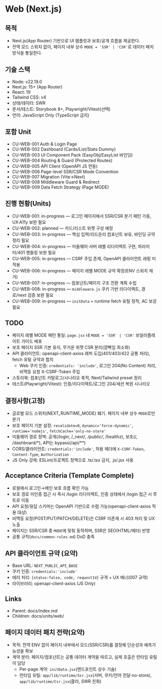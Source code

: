 # Web (Next.js)

## 목적
- Next.js(App Router) 기반으로 UI 템플릿과 보호/공개 흐름을 제공한다.
- 전역 모드 스위치 없이, 페이지 내부 상수 `MODE = 'SSR' | 'CSR'`로 데이터 패치 방식을 통일한다.

## 기술 스택
- Node: v22.19.0
- Next.js: 15+ (App Router)
- React: 19
- Tailwind CSS: v4
- 상태/데이터: SWR
- 문서/테스트: Storybook 8+, Playwright/Vitest(선택)
- 언어: JavaScript Only (TypeScript 금지)

## 포함 Unit
- CU-WEB-001 Auth & Login Page
- CU-WEB-002 Dashboard (Cards/List/Stats Dummy)
- CU-WEB-003 UI Component Pack (EasyObj/EasyList 바인딩)
- CU-WEB-004 Routing & Guard (Protected Routes)
- CU-WEB-005 API Client (OpenAPI JS 연동)
- CU-WEB-006 Page-level SSR/CSR Mode Convention
- CU-WEB-007 Migration (Vite→Next)
- CU-WEB-008 Middleware Guard & Redirect
- CU-WEB-009 Data Fetch Strategy (Page MODE)

## 진행 현황(Units)
- CU-WEB-001: in-progress — 로그인 페이지에서 SSR/CSR 분기 패턴 가동, UX·A11y 보완 필요
- CU-WEB-002: planned — 카드/리스트 위젯 구성 예정
- CU-WEB-003: in-progress — 핵심 입력/리드온리 컴포넌트 보유, 바인딩 규약 정리 필요
- CU-WEB-004: in-progress — 미들웨어·서버 레벨 리다이렉트 구현, 파라미터/401 핸들링 보완 필요
- CU-WEB-005: in-progress — CSRF 주입 존재, OpenAPI 클라이언트 래핑 미적용
- CU-WEB-006: in-progress — 페이지 레벨 MODE 규약 확정(ENV 스위치 제거)
- CU-WEB-007: in-progress — 컴포넌트/페이지 구조 전환 계획 수립
- CU-WEB-008: in-progress — `middleware.js` 쿠키 기반 리다이렉트, 경로/next 검증 보완 필요
- CU-WEB-009: in-progress — `initData` + runtime fetch 유틸 정착, AC 보강 필요

## TODO
- 페이지 레벨 MODE 패턴 통일: `page.jsx` 내 `MODE = 'SSR' | 'CSR'` 보일러플레이트 가이드 배포
- 보호 페이지 SSR 기본 유지, 무거운 위젯 CSR 분리(깜빡임 최소화)
- API 클라이언트: openapi-client-axios 래퍼 도입(401/403/422 공통 처리), fetch 유틸 규약과 합치
  - Web 쿠키 인증: `credentials: 'include'`, 로그인 204(No Content) 처리, 비멱등 요청 X-CSRF-Token 주입
- 스토리북: 컴포넌트 카탈로그/시나리오 축적, Next/Tailwind preset 정리
- 테스트(Playwright/Vitest): 인증/리다이렉트/로그인 204/세션 복원 시나리오

## 결정사항(고정)
- 글로벌 모드 스위치(NEXT_RUNTIME_MODE) 폐기. 페이지 내부 상수 `MODE`로만 분기
- 보호 페이지 기본 설정: `revalidate=0`, `dynamic='force-dynamic'`, `runtime='nodejs'`, `fetchCache='only-no-store'`
- 미들웨어 경로 정책: 공개(/login, /_next/*, /public/*, /healthz), 보호(/, /dashboard/*), API는 bypass(/api/**)
- CORS/클라이언트: `credentials:'include'`, 허용 헤더에 `X-CSRF-Token`, `Content-Type`, `Authorization`
- JS Only 강제: ESLint/프로젝트 정책으로 .ts/.tsx 금지, .js/.jsx 사용

## Acceptance Criteria (Template Complete)
- 로컬에서 로그인→메인 보호 흐름 확인 가능
- 보호 경로 미인증 접근 시 즉시 /login 리다이렉트, 인증 상태에서 /login 접근 시 루트로 이동
- API 요청/응답 스키마는 OpenAPI 기반으로 수렴 가능(openapi-client-axios 적용 대상)
- 비멱등 요청(POST/PUT/PATCH/DELETE)은 CSRF 미존재 시 403 처리 및 UX 노출
- 페이지는 SSR/CSR 중 `MODE`에 맞춰 동작하며, SSR은 SEO(HTML/메타) 반영
- 공통 규칙(`docs/common-rules.md`) DoD 충족

## API 클라이언트 규약 (요약)
- Base URL: `NEXT_PUBLIC_API_BASE`
- 쿠키 인증: `credentials:'include'`
- 에러 처리: `{status:false, code, requestId}` 규격 + UX 배너(007 규약)
- 라이브러리: openapi-client-axios (JS Only)

## Links
- Parent: docs/index.md
- Children: docs/units/web/

## 페이지 데이터 패치 전략(요약)
- 목적: 전역 ENV 없이 페이지 내부에서 모드(SSR/CSR)를 결정해 단순성과 예측가능성을 확보
- 계약 분리: 페이지/컴포넌트는 공통 데이터 계약을 따르고, 실제 호출은 런타임 유틸이 담당
  - Per-page 계약: `initData.jsx`(엔드포인트 상수 기술)
  - 런타임 유틸: `app/lib/runtime/Ssr.jsx`(서버, 쿠키/언어 전달·no-store), `app/lib/runtime/Csr.jsx`(클라, SWR 친화)


